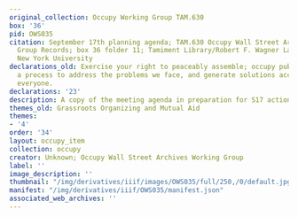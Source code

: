 ```yaml
---
original_collection: Occupy Working Group TAM.630
box: '36'
pid: OWS035
citation: September 17th planning agenda; TAM.630 Occupy Wall Street Archives Working
  Group Records; box 36 folder 11; Tamiment Library/Robert F. Wagner Labor Archives,
  New York University
declarations_old: Exercise your right to peaceably assemble; occupy public space;  create
  a process to address the problems we face, and generate solutions accessible to
  everyone.
declarations: '23'
description: A copy of the meeting agenda in preparation for S17 actions
themes_old: Grassroots Organizing and Mutual Aid
themes:
- '4'
order: '34'
layout: occupy_item
collection: occupy
creator: Unknown; Occupy Wall Street Archives Working Group
label: ''
image_description: ''
thumbnail: "/img/derivatives/iiif/images/OWS035/full/250,/0/default.jpg"
manifest: "/img/derivatives/iiif/OWS035/manifest.json"
associated_web_archives: ''
---
```

